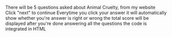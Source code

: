 There will be 5 questions asked about Animal Cruelty, from my website
Click "next" to continue
Everytime you click your answer it will automatically show whether you're answer is right or wrong
the total score will be displayed after you're done answering all the questions
the code is integrated in HTML
